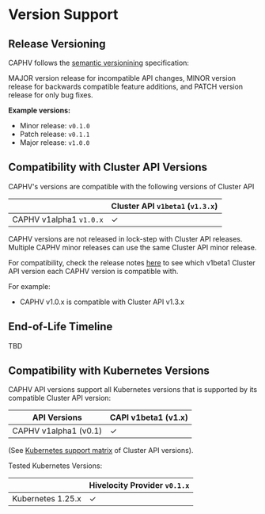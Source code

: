 # Version Support

## Release Versioning

CAPHV follows the [semantic versionining][semver] specification:

MAJOR version release for incompatible API changes,
MINOR version release for backwards compatible feature additions,
and PATCH version release for only bug fixes.

**Example versions:**

- Minor release: `v0.1.0`
- Patch release: `v0.1.1`
- Major release: `v1.0.0`


## Compatibility with Cluster API Versions

CAPHV's versions are compatible with the following versions of Cluster API

|                         | Cluster API `v1beta1` (`v1.3.x`) |
|-------------------------|----------------------------------|
| CAPHV v1alpha1 `v1.0.x` | ✓                                |


CAPHV versions are not released in lock-step with Cluster API releases.
Multiple CAPHV minor releases can use the same Cluster API minor release.

For compatibility, check the release notes [here](https://github.com/hivelocity/cluster-api-provider-hivelocity/releases/) to see which v1beta1 Cluster API version each CAPHV version is compatible with.

For example:
- CAPHV v1.0.x is compatible with Cluster API v1.3.x

## End-of-Life Timeline
TBD

## Compatibility with Kubernetes Versions

 CAPHV API versions support all Kubernetes versions that is supported by its compatible Cluster API version:

|     API Versions             | CAPI v1beta1 (v1.x) |
| ---------------------------- | -------------- |
| CAPHV v1alpha1 (v0.1)        | ✓             |


(See [Kubernetes support matrix][cluster-api-supported-v] of Cluster API versions).

Tested Kubernetes Versions:

|                   | Hivelocity Provider `v0.1.x` |
|-------------------|------------------------------|
| Kubernetes 1.25.x | ✓                            |


[cluster-api-supported-v]: https://cluster-api.sigs.k8s.io/reference/versions.html
[semver]: https://semver.org/#semantic-versioning-200
